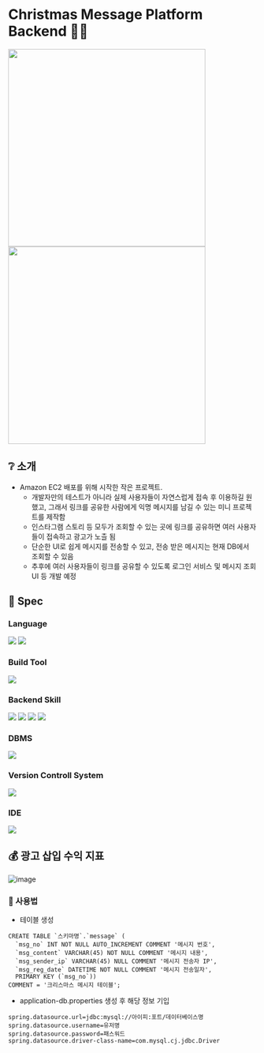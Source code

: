 
# Christmas Message Platform Backend :christmas_tree::love_letter:

<!-- 프로젝트 결과물 GIF -->
<img src="https://github.com/user-attachments/assets/c4a633df-974a-4869-99b7-daf4cf355324" width="400" />
<img src="https://github.com/user-attachments/assets/6f4cae32-101e-4533-afe9-5b4493c68d4f" width="400" />

## :grey_question: 소개
- Amazon EC2 배포를 위해 시작한 작은 프로젝트.
  * 개발자만의 테스트가 아니라 실제 사용자들이 자연스럽게 접속 후 이용하길 원했고, 그래서 링크를 공유한 사람에게 익명 메시지를 남길 수 있는 미니 프로젝트를 제작함
  * 인스타그램 스토리 등 모두가 조회할 수 있는 곳에 링크를 공유하면 여러 사용자들이 접속하고 광고가 노츨 됨
  * 단순한 UI로 쉽게 메시지를 전송할 수 있고, 전송 받은 메시지는 현재 DB에서 조회할 수 있음
  * 추후에 여러 사용자들이 링크를 공유할 수 있도록 로그인 서비스 및 메시지 조회 UI 등 개발 예정

## :bookmark_tabs: Spec

### Language
<img src="https://img.shields.io/badge/Amazon Correctto 17-FF9900?style=flat-square&logo=amazon&logoColor=white"/> <img src="https://img.shields.io/badge/Node.js-5FA04E?style=flat-square&logo=Node.js&logoColor=white"/>

### Build Tool
<img src="https://img.shields.io/badge/Gradle-02303A?style=flat-square&logo=gradle&logoColor=white"/>

### Backend Skill
<img src="https://img.shields.io/badge/Spring Boot-6DB33F?style=flat-square&logo=springboot&logoColor=white"/> <img src="https://img.shields.io/badge/Lombok-a14933?style=flat-square&logo=lombok&logoColor=white"/> <img src="https://img.shields.io/badge/Spring Data JPA-6DB33F?style=flat-square&logo=spring&logoColor=white"/> <img src="https://img.shields.io/badge/Swagger-85EA2D?style=flat-square&logo=swagger&logoColor=white"/>

### DBMS
<img src="https://img.shields.io/badge/MySQL-4479A1?style=flat-square&logo=mysql&logoColor=white"/>

### Version Controll System
<img src="https://img.shields.io/badge/Git-F05032?style=flat-square&logo=git&logoColor=white"/>

### IDE
<img src="https://img.shields.io/badge/Eclipse IDE-2C2255?style=flat-square&logo=eclipseide&logoColor=white"/>

## :moneybag: 광고 삽입 수익 지표
![image](https://github.com/user-attachments/assets/6002511c-7ea2-499a-a033-75d260bca1fa)

### :pushpin: 사용법
- 테이블 생성
```
CREATE TABLE `스키마명`.`message` (
  `msg_no` INT NOT NULL AUTO_INCREMENT COMMENT '메시지 번호',
  `msg_content` VARCHAR(45) NOT NULL COMMENT '메시지 내용',
  `msg_sender_ip` VARCHAR(45) NULL COMMENT '메시지 전송자 IP',
  `msg_reg_date` DATETIME NOT NULL COMMENT '메시지 전송일자',
  PRIMARY KEY (`msg_no`))
COMMENT = '크리스마스 메시지 테이블';
```
- application-db.properties 생성 후 해당 정보 기입
```
spring.datasource.url=jdbc:mysql://아이피:포트/데이터베이스명
spring.datasource.username=유저명
spring.datasource.password=패스워드
spring.datasource.driver-class-name=com.mysql.cj.jdbc.Driver
```
